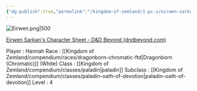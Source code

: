 ```yaml
---
{"dg-publish":true,"permalink":"/kingdom-of-zemland/1-pc-s/eirwen-sarkan/"}
---
```


![Eirwen.png|500](/img/user/Kingdom%20of%20Zemland/z_Attachments/Eirwen.png)


[Eirwen Sarkan's Character Sheet - D&D Beyond (dndbeyond.com)](https://www.dndbeyond.com/characters/117854308)

Player : Hannah
Race : [[Kingdom of Zemland/compendium/races/dragonborn-chromatic-ftd\|Dragonborn (Chromatic)]] (White)
Class : [[Kingdom of Zemland/compendium/classes/paladin\|paladin]] 
Subclass : [[Kingdom of Zemland/compendium/classes/paladin-oath-of-devotion\|paladin-oath-of-devotion]]
Level : 4